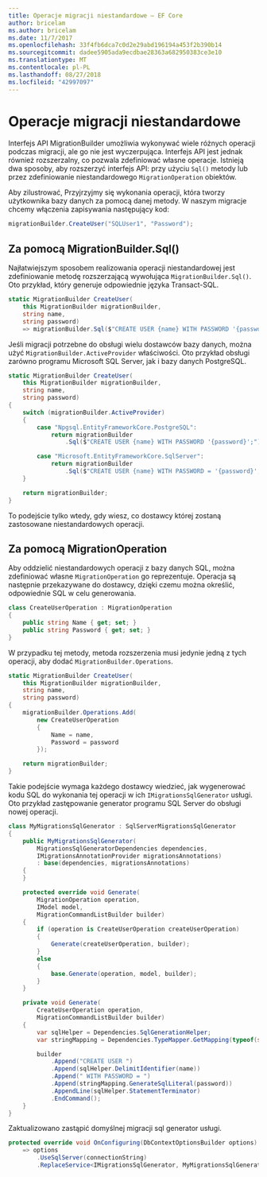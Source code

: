 ```yaml
---
title: Operacje migracji niestandardowe — EF Core
author: bricelam
ms.author: bricelam
ms.date: 11/7/2017
ms.openlocfilehash: 33f4fb6dca7c0d2e29abd196194a453f2b390b14
ms.sourcegitcommit: dadee5905ada9ecdbae28363a682950383ce3e10
ms.translationtype: MT
ms.contentlocale: pl-PL
ms.lasthandoff: 08/27/2018
ms.locfileid: "42997097"
---
```

<a name="custom-migrations-operations"></a>Operacje migracji niestandardowe
============================
Interfejs API MigrationBuilder umożliwia wykonywać wiele różnych operacji podczas migracji, ale go nie jest wyczerpująca. Interfejs API jest jednak również rozszerzalny, co pozwala zdefiniować własne operacje. Istnieją dwa sposoby, aby rozszerzyć interfejs API: przy użyciu `Sql()` metody lub przez zdefiniowanie niestandardowego `MigrationOperation` obiektów.

Aby zilustrować, Przyjrzyjmy się wykonania operacji, która tworzy użytkownika bazy danych za pomocą danej metody. W naszym migracje chcemy włączenia zapisywania następujący kod:

``` csharp
migrationBuilder.CreateUser("SQLUser1", "Password");
```

<a name="using-migrationbuildersql"></a>Za pomocą MigrationBuilder.Sql()
----------------------------
Najłatwiejszym sposobem realizowania operacji niestandardowej jest zdefiniowanie metodę rozszerzającą wywołująca `MigrationBuilder.Sql()`.
Oto przykład, który generuje odpowiednie języka Transact-SQL.

``` csharp
static MigrationBuilder CreateUser(
    this MigrationBuilder migrationBuilder,
    string name,
    string password)
    => migrationBuilder.Sql($"CREATE USER {name} WITH PASSWORD '{password}';");
```

Jeśli migracji potrzebne do obsługi wielu dostawców bazy danych, można użyć `MigrationBuilder.ActiveProvider` właściwości. Oto przykład obsługi zarówno programu Microsoft SQL Server, jak i bazy danych PostgreSQL.

``` csharp
static MigrationBuilder CreateUser(
    this MigrationBuilder migrationBuilder,
    string name,
    string password)
{
    switch (migrationBuilder.ActiveProvider)
    {
        case "Npgsql.EntityFrameworkCore.PostgreSQL":
            return migrationBuilder
                .Sql($"CREATE USER {name} WITH PASSWORD '{password}';");

        case "Microsoft.EntityFrameworkCore.SqlServer":
            return migrationBuilder
                .Sql($"CREATE USER {name} WITH PASSWORD = '{password}';");
    }

    return migrationBuilder;
}
```

To podejście tylko wtedy, gdy wiesz, co dostawcy której zostaną zastosowane niestandardowych operacji.

<a name="using-a-migrationoperation"></a>Za pomocą MigrationOperation
---------------------------
Aby oddzielić niestandardowych operacji z bazy danych SQL, można zdefiniować własne `MigrationOperation` go reprezentuje. Operacja są następnie przekazywane do dostawcy, dzięki czemu można określić, odpowiednie SQL w celu generowania.

``` csharp
class CreateUserOperation : MigrationOperation
{
    public string Name { get; set; }
    public string Password { get; set; }
}
```

W przypadku tej metody, metoda rozszerzenia musi jedynie jedną z tych operacji, aby dodać `MigrationBuilder.Operations`.

``` csharp
static MigrationBuilder CreateUser(
    this MigrationBuilder migrationBuilder,
    string name,
    string password)
{
    migrationBuilder.Operations.Add(
        new CreateUserOperation
        {
            Name = name,
            Password = password
        });

    return migrationBuilder;
}
```

Takie podejście wymaga każdego dostawcy wiedzieć, jak wygenerować kodu SQL do wykonania tej operacji w ich `IMigrationsSqlGenerator` usługi. Oto przykład zastępowanie generator programu SQL Server do obsługi nowej operacji.

``` csharp
class MyMigrationsSqlGenerator : SqlServerMigrationsSqlGenerator
{
    public MyMigrationsSqlGenerator(
        MigrationsSqlGeneratorDependencies dependencies,
        IMigrationsAnnotationProvider migrationsAnnotations)
        : base(dependencies, migrationsAnnotations)
    {
    }

    protected override void Generate(
        MigrationOperation operation,
        IModel model,
        MigrationCommandListBuilder builder)
    {
        if (operation is CreateUserOperation createUserOperation)
        {
            Generate(createUserOperation, builder);
        }
        else
        {
            base.Generate(operation, model, builder);
        }
    }

    private void Generate(
        CreateUserOperation operation,
        MigrationCommandListBuilder builder)
    {
        var sqlHelper = Dependencies.SqlGenerationHelper;
        var stringMapping = Dependencies.TypeMapper.GetMapping(typeof(string));

        builder
            .Append("CREATE USER ")
            .Append(sqlHelper.DelimitIdentifier(name))
            .Append(" WITH PASSWORD = ")
            .Append(stringMapping.GenerateSqlLiteral(password))
            .AppendLine(sqlHelper.StatementTerminator)
            .EndCommand();
    }
}
```

Zaktualizowano zastąpić domyślnej migracji sql generator usługi.

``` csharp
protected override void OnConfiguring(DbContextOptionsBuilder options)
    => options
        .UseSqlServer(connectionString)
        .ReplaceService<IMigrationsSqlGenerator, MyMigrationsSqlGenerator>();
```
